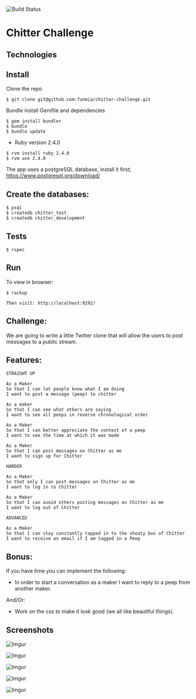 ![Build Status](https://travis-ci.org/funmia/chitter-challenge.svg?branch=master)

Chitter Challenge
=================

## Technologies

## Install

Clone the repo
```
$ git clone git@github.com:funmia/chitter-challenge.git
```

Bundle install Gemfile and dependencies

```
$ gem install bundler
$ bundle
$ bundle update
```

- Ruby version 2.4.0
```
$ rvm install ruby 2.4.0
$ rvm use 2.4.0
```

The app uses a postgreSQL database, install it first; https://www.postgresql.org/download/

## Create the databases:
```
$ psql
$ createdb chitter_test
$ createdb chitter_development
```

## Tests
```
$ rspec
```


## Run
To view in browser:
```
$ rackup
```

```
Then visit: http://localhost:9292/
```

Challenge:
-------

We are going to write a little Twitter clone that will allow the users to post messages to a public stream.

Features:
-------

```
STRAIGHT UP

As a Maker
So that I can let people know what I am doing  
I want to post a message (peep) to chitter

As a maker
So that I can see what others are saying  
I want to see all peeps in reverse chronological order

As a Maker
So that I can better appreciate the context of a peep
I want to see the time at which it was made

As a Maker
So that I can post messages on Chitter as me
I want to sign up for Chitter

HARDER

As a Maker
So that only I can post messages on Chitter as me
I want to log in to Chitter

As a Maker
So that I can avoid others posting messages on Chitter as me
I want to log out of Chitter

ADVANCED

As a Maker
So that I can stay constantly tapped in to the shouty box of Chitter
I want to receive an email if I am tagged in a Peep
```

Bonus:
-----

If you have time you can implement the following:

* In order to start a conversation as a maker I want to reply to a peep from another maker.

And/Or:

* Work on the css to make it look good (we all like beautiful things).

 ## Screenshots

![Imgur](http://i.imgur.com/kOKqlFo.png)

![Imgur](http://i.imgur.com/93onmWT.png)

![Imgur](http://i.imgur.com/WLS5IcS.png)

![Imgur](http://i.imgur.com/b18fqkH.png)

![Imgur](http://i.imgur.com/jnoYJzj.png)
